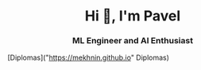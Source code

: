 <h1 align="center">Hi 👋, I'm Pavel</h1>
<h3 align="center">ML Engineer and AI Enthusiast</h3>

[Diplomas]("https://mekhnin.github.io" Diplomas)

